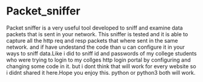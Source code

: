 # Packet_sniffer
Packet sniffer is a very useful tool developed to sniff and examine data packets that is sent in your network. This sniffer is tested and it is able to capture all the http req and resp packets that where sent in the same network.
and if have undestand the code than u can configure it in your ways to sniff data.Like i did to sniff id and passwords of my college students who were trying to login to my collges http login portal by configuring and changing some code in it.
but i dont think that will work for every website so i didnt shared it here.Hope you enjoy this.
python or python3 both will work.
